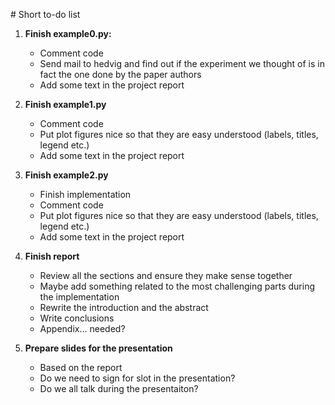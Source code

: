 # Short to-do list

1. **Finish example0.py:**
	- Comment code
	- Send mail to hedvig and find out if the experiment we thought of is in fact the one done by the paper authors
	- Add some text in the project report

2. **Finish example1.py**
	- Comment code
	- Put plot figures nice so that they are easy understood (labels, titles, legend etc.)
	- Add some text in the project report

3. **Finish example2.py**
	- Finish implementation
	- Comment code
	- Put plot figures nice so that they are easy understood (labels, titles, legend etc.)
	- Add some text in the project report

4. **Finish report**
	- Review all the sections and ensure they make sense together
	- Maybe add something related to the most challenging parts during the implementation
	- Rewrite the introduction and the abstract
	- Write conclusions
	- Appendix... needed?

5. **Prepare slides for the presentation**
	- Based on the report
	- Do we need to sign for slot in the presentation?
	- Do we all talk during the presentaiton?


